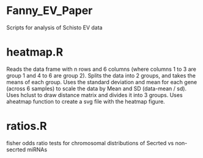 # Fanny_EV_Paper
Scripts for analysis of Schisto EV data

# heatmap.R
Reads the data frame with n rows and 6 columns (where columns 1 to 3 are group 1 and 4 to 6 are group 2). Splits the data into
2 groups, and takes the means of each group. Uses the standard deviation and mean for each gene (across 6 samples) to scale
the data by Mean and SD (data-mean / sd). Uses hclust to draw distance matrix and divides it into 3 groups. Uses aheatmap function
to create a svg file with the heatmap figure. 

# ratios.R
fisher odds ratio tests for chromosomal distributions of Secrted vs non-secrted miRNAs
